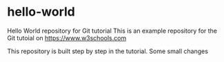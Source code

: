 # hello-world
Hello World repository for Git tutorial
This is an example repository for the Git tutoial on https://www.w3schools.com

This repository is built step by step in the tutorial.
Some small changes
